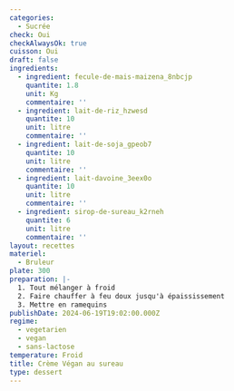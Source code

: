 ```yaml
---
categories:
  - Sucrée
check: Oui
checkAlwaysOk: true
cuisson: Oui
draft: false
ingredients:
  - ingredient: fecule-de-mais-maizena_8nbcjp
    quantite: 1.8
    unit: Kg
    commentaire: ''
  - ingredient: lait-de-riz_hzwesd
    quantite: 10
    unit: litre
    commentaire: ''
  - ingredient: lait-de-soja_gpeob7
    quantite: 10
    unit: litre
    commentaire: ''
  - ingredient: lait-davoine_3eex0o
    quantite: 10
    unit: litre
    commentaire: ''
  - ingredient: sirop-de-sureau_k2rneh
    quantite: 6
    unit: litre
    commentaire: ''
layout: recettes
materiel:
  - Bruleur
plate: 300
preparation: |-
  1. Tout mélanger à froid
  2. Faire chauffer à feu doux jusqu'à épaississement
  3. Mettre en ramequins
publishDate: 2024-06-19T19:02:00.000Z
regime:
  - vegetarien
  - vegan
  - sans-lactose
temperature: Froid
title: Crème Végan au sureau
type: dessert
---
```


